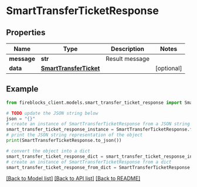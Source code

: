 # SmartTransferTicketResponse


## Properties

Name | Type | Description | Notes
------------ | ------------- | ------------- | -------------
**message** | **str** | Result message | 
**data** | [**SmartTransferTicket**](SmartTransferTicket.md) |  | [optional] 

## Example

```python
from fireblocks_client.models.smart_transfer_ticket_response import SmartTransferTicketResponse

# TODO update the JSON string below
json = "{}"
# create an instance of SmartTransferTicketResponse from a JSON string
smart_transfer_ticket_response_instance = SmartTransferTicketResponse.from_json(json)
# print the JSON string representation of the object
print(SmartTransferTicketResponse.to_json())

# convert the object into a dict
smart_transfer_ticket_response_dict = smart_transfer_ticket_response_instance.to_dict()
# create an instance of SmartTransferTicketResponse from a dict
smart_transfer_ticket_response_from_dict = SmartTransferTicketResponse.from_dict(smart_transfer_ticket_response_dict)
```
[[Back to Model list]](../README.md#documentation-for-models) [[Back to API list]](../README.md#documentation-for-api-endpoints) [[Back to README]](../README.md)


